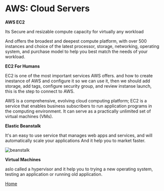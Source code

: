 # AWS: Cloud Servers

**AWS EC2**

Its Secure and resizable compute capacity for virtually any workload

And offers the broadest and deepest compute platform, with over 500 instances and choice of the latest processor, storage, networking, operating system, and purchase model to help you best match the needs of your workload.

**EC2 For Humans**

EC2 is one of the most important services AWS offers.
and how to create inestance of AWS and configure it so we can use it, then we should add storage, add tags, configure security group, and review instanse launch, this is the step to connect to AWS.   

AWS is a comprehensive, evolving cloud computing platform; EC2 is a service that enables business subscribers to run application programs in the computing environment. It can serve as a practically unlimited set of virtual machines (VMs).

**Elastic Beanstalk**

It's an easy to use service that manages web apps and services, and will automatically scale your applications
And it help you to market faster. 

![beanstalk](https://res.cloudinary.com/practicaldev/image/fetch/s--zxdAGP3v--/c_limit%2Cf_auto%2Cfl_progressive%2Cq_auto%2Cw_880/https://thepracticaldev.s3.amazonaws.com/i/lk4zkkbto2hzcxmt6x4g.png)


**Virtual Machines**

aslo called a hypervisor and it help you to trying a new operating system, testing an application or running old application. 


[Home](../README.md)